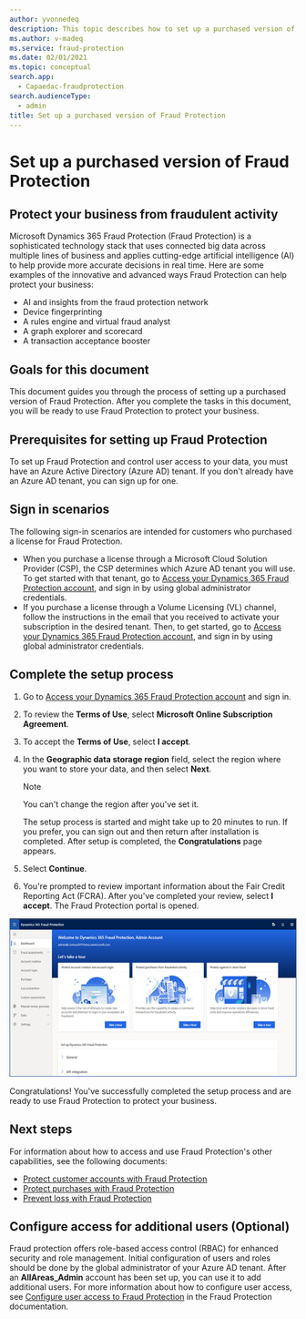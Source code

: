 ```yaml
---
author: yvonnedeq
description: This topic describes how to set up a purchased version of Fraud Protection.
ms.author: v-madeq
ms.service: fraud-protection
ms.date: 02/01/2021
ms.topic: conceptual
search.app: 
  - Capaedac-fraudprotection
search.audienceType:
  - admin
title: Set up a purchased version of Fraud Protection
---
```




# Set up a purchased version of Fraud Protection

## Protect your business from fraudulent activity

Microsoft Dynamics 365 Fraud Protection (Fraud Protection) is a sophisticated technology stack that uses connected big data across multiple lines of business and applies cutting-edge artificial intelligence (AI) to help provide more accurate decisions in real time.
Here are some examples of the innovative and advanced ways Fraud Protection can help protect your business:

- AI and insights from the fraud protection network
- Device fingerprinting
- A rules engine and virtual fraud analyst
- A graph explorer and scorecard
- A transaction acceptance booster

## Goals for this document

This document guides you through the process of setting up a purchased version of Fraud Protection.
After you complete the tasks in this document, you will be ready to use Fraud Protection to protect your business.

## Prerequisites for setting up Fraud Protection

To set up Fraud Protection and control user access to your data, you must have an Azure Active Directory (Azure AD) tenant. If you don't already have an Azure AD tenant, you can sign up for one.

## Sign in scenarios

The following sign-in scenarios are intended for customers who purchased a license for Fraud Protection.
- When you purchase a license through a Microsoft Cloud Solution Provider (CSP), the CSP determines which Azure AD tenant you will use. To get started with that tenant, go to [Access your Dynamics 365 Fraud Protection account](https://dfp.microsoft.com/), and sign in by using global administrator credentials.
- If you purchase a license through a Volume Licensing (VL) channel, follow the instructions in the email that you received to activate your subscription in the desired tenant. Then, to get started, go to [Access your Dynamics 365 Fraud Protection account](https://dfp.microsoft.com/), and sign in by using global administrator credentials.

## Complete the setup process

1.	Go to [Access your Dynamics 365 Fraud Protection account](https://dfp.microsoft.com/) and sign in.
2.	To review the **Terms of Use**, select **Microsoft Online Subscription Agreement**.
3.	To accept the **Terms of Use**, select **I accept**.
4.	In the **Geographic data storage region** field, select the region where you want to store your data, and then select **Next**.

 	  > [!NOTE]
 	  >You can't change the region after you've set it.
    
 	  The setup process is started and might take up to 20 minutes to run. If you prefer, you can sign out and then return after installation is completed.
   	After setup is completed, the **Congratulations** page appears.
    
5.	Select **Continue**.
6.	You're prompted to review important information about the Fair Credit Reporting Act (FCRA). After you've completed your review, select **I accept**.
   	The Fraud Protection portal is opened.

![Data flow](media/promocode-images/DFP-Portal.png)

Congratulations! You've successfully completed the setup process and are ready to use Fraud Protection to protect your business.

## Next steps

For information about how to access and use Fraud Protection's other capabilities, see the following documents:

- [Protect customer accounts with Fraud Protection](promocode-set-up-account-protection.md)
- [Protect purchases with Fraud Protection](promocode-set-up-purchase-protection.md)
- [Prevent loss with Fraud Protection](promocode-set-up-loss-prevention.md)


## Configure access for additional users (Optional)

Fraud protection offers role-based access control (RBAC) for enhanced security and role management. Initial configuration of users and roles should be done by the global administrator of your Azure AD tenant. After an **AllAreas_Admin** account has been set up, you can use it to add additional users.
For more information about how to configure user access, see [Configure user access to Fraud Protection](https://docs.microsoft.com/dynamics365/fraud-protection/configure-user-access) in the Fraud Protection documentation.
